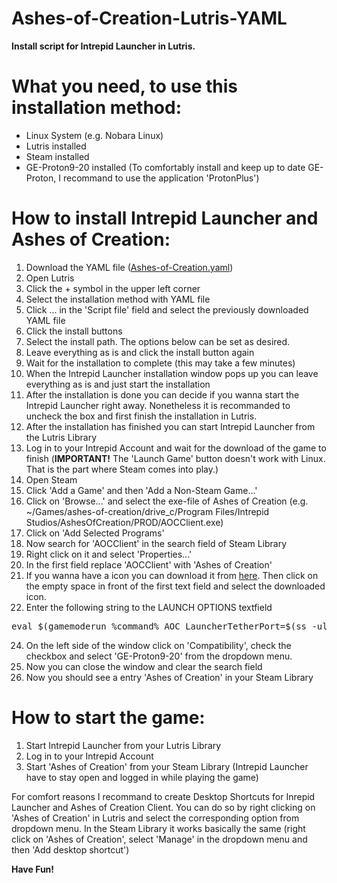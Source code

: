 # Ashes-of-Creation-Lutris-YAML
<b>Install script for Intrepid Launcher in Lutris.</b>


What you need, to use this installation method:
==============================================
- Linux System (e.g. Nobara Linux)
- Lutris installed
- Steam installed
- GE-Proton9-20 installed (To comfortably install and keep up to date GE-Proton, I recommand to use the application 'ProtonPlus')

How to install Intrepid Launcher and Ashes of Creation:
=======================================================
1. Download the YAML file (<a href="https://github.com/F0rce1991/Ashes-of-Creation-Lutris-YAML/raw/refs/heads/main/Ashes-of-Creation.yaml">Ashes-of-Creation.yaml</a>)
2. Open Lutris
3. Click the + symbol in the upper left corner
4. Select the installation method with YAML file
5. Click ... in the 'Script file' field and select the previously downloaded YAML file
6. Click the install buttons
7. Select the install path. The options below can be set as desired.
8. Leave everything as is and click the install button again
9. Wait for the installation to complete (this may take a few minutes)
10. When the Intrepid Launcher installation window pops up you can leave everything as is and just start the installation
11. After the installation is done you can decide if you wanna start the Intrepid Launcher right away. Nonetheless it is recommanded to uncheck the box and first finish the installation in Lutris.
12. After the installation has finished you can start Intrepid Launcher from the Lutris Library
13. Log in to your Intrepid Account and wait for the download of the game to finish (<b>IMPORTANT!</b> The 'Launch Game' button doesn't work with Linux. That is the part where Steam comes into play.)
14. Open Steam
15. Click 'Add a Game' and then 'Add a Non-Steam Game...'
16. Click on 'Browse...' and select the exe-file of Ashes of Creation (e.g. ~/Games/ashes-of-creation/drive_c/Program Files/Intrepid Studios/AshesOfCreation/PROD/AOCClient.exe)
17. Click on 'Add Selected Programs'
18. Now search for 'AOCClient' in the search field of Steam Library
19. Right click on it and select 'Properties...'
20. In the first field replace 'AOCClient' with 'Ashes of Creation'
21. If you wanna have a icon you can download it from <a href="https://cdn2.steamgriddb.com/icon/87bcf871c6bd574be8397ba850907214.png">here</a>. Then click on the empty space in front of the first text field and select the downloaded icon.
22. Enter the following string to the LAUNCH OPTIONS textfield
<pre>eval $(gamemoderun %command% AOC LauncherTetherPort=$(ss -ulpn | grep wineserv | awk '{split($4, a , ":"); print a[2]}' ) -USEEOS=0)</pre>
24. On the left side of the window click on 'Compatibility', check the checkbox and select 'GE-Proton9-20' from the dropdown menu.
25. Now you can close the window and clear the search field
26. Now you should see a entry 'Ashes of Creation' in your Steam Library

How to start the game:
======================
1. Start Intrepid Launcher from your Lutris Library
2. Log in to your Intrepid Account
3. Start 'Ashes of Creation' from your Steam Library (Intrepid Launcher have to stay open and logged in while playing the game)

For comfort reasons I recommand to create Desktop Shortcuts for Inrepid Launcher and Ashes of Creation Client. You can do so by right clicking on 'Ashes of Creation' in Lutris and select the corresponding option from dropdown menu. In the Steam Library it works basically the same (right click on 'Ashes of Creation', select 'Manage' in the dropdown menu and then 'Add desktop shortcut')

<b>Have Fun!</b>
